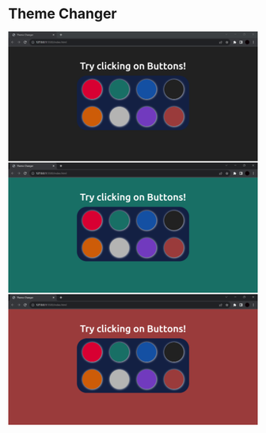 # Theme Changer


![Alt text](</images/img1.png>)
![Alt text](</images/img2.png>)
![Alt text](</images/img3.png>)
